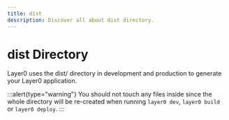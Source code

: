 ```yaml
---
title: dist
description: Discover all about dist directory.
---
```


# dist Directory

Layer0 uses the dist/ directory in development and production to generate your Layer0 application.

:::alert{type="warning"}
You should not touch any files inside since the whole directory will be re-created when running `layer0 dev`, `layer0 build` or `layer0 deploy`.
:::
